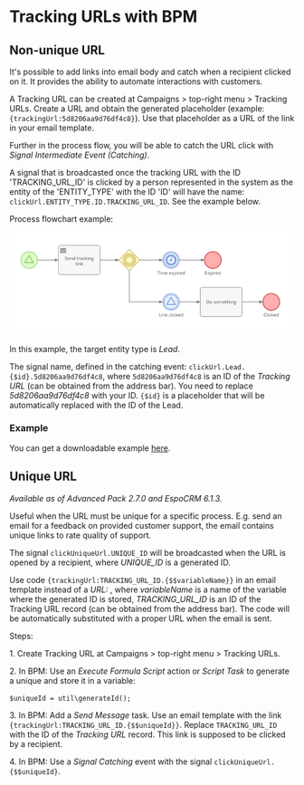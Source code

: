 # Tracking URLs with BPM

## Non-unique URL

It's possible to add links into email body and catch when a recipient clicked on it. It provides the ability to automate interactions with customers.

A Tracking URL can be created at Campaigns > top-right menu > Tracking URLs. Create a URL and obtain the generated placeholder (example: `{trackingUrl:5d8206aa9d76df4c8}`). Use that placeholder as a URL of the link in your email template.

Further in the process flow, you will be able to catch the URL click with *Signal Intermediate Event (Catching)*.

A signal that is broadcasted once the tracking URL with the ID 'TRACKING_URL_ID' is clicked by a person represented in the system as the entity of the 'ENTITY_TYPE' with the ID 'ID' will have the name: `clickUrl.ENTITY_TYPE.ID.TRACKING_URL_ID`. See the example below.

Process flowchart example:

![BPM Tracking URL](https://raw.githubusercontent.com/espocrm/documentation/master/docs/_static/images/administration/bpm/tracking-urls.png)

In this example, the target entity type is *Lead*.

The signal name, defined in the catching event: `clickUrl.Lead.{$id}.5d8206aa9d76df4c8`, where `5d8206aa9d76df4c8` is an ID of the *Tracking URL* (can be obtained from the address bar). You need to replace *5d8206aa9d76df4c8* with your ID. `{$id}` is a placeholder that will be automatically replaced with the ID of the Lead.

### Example

You can get a downloadable example [here](bpm-examples.md#downloadable-examples).

## Unique URL

*Available as of Advanced Pack 2.7.0 and EspoCRM 6.1.3.*

Useful when the URL must be unique for a specific process. E.g. send an email for a feedback on provided customer support, the email contains unique links to rate quality of support.

The signal  `clickUniqueUrl.UNIQUE_ID` will be broadcasted when the URL is opened by a recipient, where *UNIQUE_ID* is a generated ID.

Use code `{trackingUrl:TRACKING_URL_ID.{$$variableName}}` in an email template instead of a *URL:* , where *variableName* is a name of the variable where the generated ID is stored, *TRACKING_URL_ID* is an ID of the Tracking URL record (can be obtained from the address bar). The code will be automatically substituted with a proper URL when the email is sent.

Steps:

1\. Create Tracking URL at Campaigns > top-right menu > Tracking URLs.


2\. In BPM: Use an *Execute Formula Script* action or *Script Task* to generate a unique and store it in a variable:

```
$uniqueId = util\generateId();
```

3\. In BPM: Add a *Send Message* task. Use an email template with the link `{trackingUrl:TRACKING_URL_ID.{$$uniqueId}}`. Replace `TRACKING_URL_ID` with the ID of the *Tracking URL* record. This link is supposed to be clicked by a recipient.

4\. In BPM: Use a *Signal Catching* event with the signal `clickUniqueUrl.{$$uniqueId}`.
